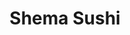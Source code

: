---
layout: place
title: "Shema Sushi"
permalink: /new-york/rochester/shema-sushi.html
stateAbbr: NY
stateName: New York
cityName: Rochester
seo:
  name: "Shema Sushi"
  type: Restaurant
  links: https://www.shema-sushi.com/
description: "Calm, urban nook since 2007 offering Japanese noodle dishes, along with beer & sake. Looking for sushi in Rochester, New York? Check out Shema Sushi for a de..."
place_id: ChIJbfUNDALP1okRJ3K-FQQKEgE
photos:
  - name: >-
      places/ChIJbfUNDALP1okRJ3K-FQQKEgE/photos/AeeoHcKKaDSeb_AaFsjNzXDHi69OJ6J8KIELk2abKn6soaeMe8Wt833hb1HdRrtGp2owrCf2V_hDb0FnDmht49Vj-89f-bbDLqziURKrHoJIADoy6Y0amgemsfzkyaWRlZuaKI1-IRW5M9G5k4o6RPnTWxkfPcEG7sh6NLLvM2Sdi7XKTHuxJiYKRb7AEiXbXxMTdqhOD5PrpQgPuIWIQsPF41OSNxBlINZFqqmQfnQmXV74qUT2m4mJa7Awz5zkFLNsicejgAM1jWRt2Xi6VcqAzC5L2Ruv7BVYIG_xLJDXElIb8ldqPaEScNc1dCxAd6WNykOmEGFaPH3UF74RjUgqjuNSfl-tC2ylEaRjJ6hE88iCbQs2wF2K0igFF7lqKfELacJnPffgN5D265i2AQl0WjZrRkuUvFC7XP0bNpPFmk4PvcYL
    widthPx: 4000
    heightPx: 2252
    authorAttributions:
      - displayName: Van Harold
        uri: https://maps.google.com/maps/contrib/109056808507673653168
        photoUri: >-
          https://lh3.googleusercontent.com/a-/ALV-UjU5zPu_HyDqnUeTmW5T3qIoT4UXsVnbcIxPtfPGvducVbLkBZCa=s100-p-k-no-mo
    flagContentUri: >-
      https://www.google.com/local/imagery/report/?cb_client=maps_api_places.places_api&image_key=!1e10!2sCIHM0ogKEICAgIDeuLCMkwE&hl=en-US
    googleMapsUri: >-
      https://www.google.com/maps/place//data=!3m4!1e2!3m2!1sCIHM0ogKEICAgIDeuLCMkwE!2e10!4m2!3m1!1s0x89d6cf020c0df56d:0x1120a0415be7227
  - name: >-
      places/ChIJbfUNDALP1okRJ3K-FQQKEgE/photos/AeeoHcJQdUvAOMoNI_WL4mTg37jY71F14d4fNcl2NYabsSdAJL4faTLsqI5EeMFwM7t8NQRUEy5rOyYczPc7qem4GxK479JRC-AhaGyt2cRkF0ZnWFvOx958AwpyUcqSdih6xe6Lef_iI0Tn1FJWTgMfp_sSbmmBmv50_MfiurK5-XMSXSwYcHYXVL1Ku2SktmgsXvp_cedlw5FufXQ_icroHe0O6mUGH52ayXAY9CjxzFcbu4siHtJXn99Uv0cHGtaBC3d1yTgLIGK6eTqfSND2OhMJH6fquBRimY8Wt1eYdebjYA
    widthPx: 1440
    heightPx: 1612
    authorAttributions:
      - displayName: Shema Sushi
        uri: https://maps.google.com/maps/contrib/116791135640865801181
        photoUri: >-
          https://lh3.googleusercontent.com/a/ACg8ocLC7DmWl-bhXiQo-hco6fkoj4ViNgRRN1spjlR3HaDfDk6MIw=s100-p-k-no-mo
    flagContentUri: >-
      https://www.google.com/local/imagery/report/?cb_client=maps_api_places.places_api&image_key=!1e10!2sAF1QipPR6O-aEKJKINrGknaUlKA0VRAfsouXa8tvqBJm&hl=en-US
    googleMapsUri: >-
      https://www.google.com/maps/place//data=!3m4!1e2!3m2!1sAF1QipPR6O-aEKJKINrGknaUlKA0VRAfsouXa8tvqBJm!2e10!4m2!3m1!1s0x89d6cf020c0df56d:0x1120a0415be7227
  - name: >-
      places/ChIJbfUNDALP1okRJ3K-FQQKEgE/photos/AeeoHcJNMkT1oX7LxtUJYByhvU22fRDIYOA0kkbj3fQTWTdsWwcGKcPk-2VkfI3VvnY0AitOfx_-nblNUnZavFalHNxp_xNp01d6TAZXgck1hbJcR3mbYuigWphBmcGxTQ1fZsZoUfNFGDIfiUhUaxtiAZmKNZTiwzz8aZWoNFZRZDA_pK_ublXAF3oPSEbSE-tW1kW7agpl8Zxl192CvkBjfP8iKZ2OX9XUdUdoFglM_r0vYNvXhSmynIjv83PDz5jEZ0_aWv5jhXda2q6ILX1FUfrl97t0aOEmX2Rmnfq7fGYB0xBtAjOrtRXkGXbrrtpFTyo0JXPa6YNso2VEELzOkVRtG-656EZYMY96wV6KC0c7dUI9bWbAvpnL69FqYtYmI77QsMzg1f-8PpeqIVsuBsHCdo_rXw-Sk21DKk-wDjE
    widthPx: 2803
    heightPx: 3970
    authorAttributions:
      - displayName: Kevin Markman
        uri: https://maps.google.com/maps/contrib/114168600700996622195
        photoUri: >-
          https://lh3.googleusercontent.com/a-/ALV-UjV3OJQrypxYfE677bizTRAQ7VP_MKtPomZ8wMLM5Q-fgynOYVNqRw=s100-p-k-no-mo
    flagContentUri: >-
      https://www.google.com/local/imagery/report/?cb_client=maps_api_places.places_api&image_key=!1e10!2sCIHM0ogKEICAgICPq4i4Zw&hl=en-US
    googleMapsUri: >-
      https://www.google.com/maps/place//data=!3m4!1e2!3m2!1sCIHM0ogKEICAgICPq4i4Zw!2e10!4m2!3m1!1s0x89d6cf020c0df56d:0x1120a0415be7227
  - name: >-
      places/ChIJbfUNDALP1okRJ3K-FQQKEgE/photos/AeeoHcLBrjf7LPWe-wpI-Ge5F3yPDVM5W9YGmCLqGfQqTrOgk82Eua1-fcI3Ty_HBqJ_dHU2-rFM6P4aTofYtQgzzxzwpCC8o_OJRA18mlIJhiIBOWSOwek3PcX3Egf5FXZtTuTNwXG3cS8GCCF-u_6opKnhL6L_4LuW2QZ5kqVoNFOeDxO-J_c2BIsddyhqawxYPaezpwWDRabgyAiP_Vx7ZdWH8r6K3orqAV8NQhP1_ySuJrpbhUja8nKuKPtyYx1DzGRpzKMrcC558hs2BBWWp33XXDsrw5tc-UJjpFkJfVX1pCrVklcJMC9wxlnJlGFIAdAuCkvXYqp0hWw0-2_NlQWB_AVfqIv8u8Nr2lUMGgzjns3jwM_3wm5tXop0GORUtq-iEwnmx1bloULZdx_7rKVAPtwWhQUgeyybXLV-U5dpVY0
    widthPx: 4032
    heightPx: 3024
    authorAttributions:
      - displayName: Brandon Lee
        uri: https://maps.google.com/maps/contrib/116109485527752863313
        photoUri: >-
          https://lh3.googleusercontent.com/a-/ALV-UjV_3oJbxRYkqEPpNYVmy_VDoLua7dc3xJljcikstOB2hqzf2-zMGw=s100-p-k-no-mo
    flagContentUri: >-
      https://www.google.com/local/imagery/report/?cb_client=maps_api_places.places_api&image_key=!1e10!2sCIHM0ogKEICAgID4gt25ogE&hl=en-US
    googleMapsUri: >-
      https://www.google.com/maps/place//data=!3m4!1e2!3m2!1sCIHM0ogKEICAgID4gt25ogE!2e10!4m2!3m1!1s0x89d6cf020c0df56d:0x1120a0415be7227
  - name: >-
      places/ChIJbfUNDALP1okRJ3K-FQQKEgE/photos/AeeoHcLL5O2fi1RG22B7A1aDONFHNh0rM0FHK98ryU4LG15SvT6ngKxHCpBKCLcrKVfJ-Z56dUc1Y11daPeZ3jg5CPz-Dm-O1tEFhGSOOhLvB7gsmNudndgMYZLIf7S19tpNuRYdZGH6vhf87Pw6ybIBGfw1IjMjc-1K-F6hVaXvDwfq-bNKOfmDRx6mh2rwkUVUfU9j50RD0fp4AK_pmSZDMFhZ9DcuRZOyed82B-6Nnbi8D31gK3GVcO3l2kyAaOuf4x_IV1YHfgA59na0yXJrH-fa58ptBqfkkZFIVJoRDrgobP9B7Fl8zCfCAEgl7IE4claRKh60Hy7Tn-7S9-azFwhXzT_2Ms9qNn5wWm05RnC9FolxCJXh3QD0BHYPAiTQaRJCaHVzgwsnDLcY2XDUVaRJp1feIV6wqQt0BAPJD8Fj1fq1
    widthPx: 2268
    heightPx: 4032
    authorAttributions:
      - displayName: Kenna Marcelo
        uri: https://maps.google.com/maps/contrib/105679993548684364550
        photoUri: >-
          https://lh3.googleusercontent.com/a-/ALV-UjWgEnU4oKH9yhXmM7BXHwFxQqVvKtFLBJvRxdevehrJWalbZSaaYw=s100-p-k-no-mo
    flagContentUri: >-
      https://www.google.com/local/imagery/report/?cb_client=maps_api_places.places_api&image_key=!1e10!2sCIHM0ogKEICAgICLwabF5QE&hl=en-US
    googleMapsUri: >-
      https://www.google.com/maps/place//data=!3m4!1e2!3m2!1sCIHM0ogKEICAgICLwabF5QE!2e10!4m2!3m1!1s0x89d6cf020c0df56d:0x1120a0415be7227
  - name: >-
      places/ChIJbfUNDALP1okRJ3K-FQQKEgE/photos/AeeoHcKWav7G5PlupcTXSkSBTNNnSOewzsBPTB6t36bIG2mZ_BZY6XV5JeXxkl95xphMRGu7QVKlIxDHCNhrt4mwtVT-SCBkSYiQRtiwPpAhAkNuL70ZGhOi7lIrY96AYXrOxYvXw__odg3vk8NOb_2_50OMvN9lO7zoBgfNwN7QLT98gEZsG0UDtY9Lel6m0TIfT_9Mr0nQVXnh8by018PUGhbNzeDJTx-Rqw3zqxtOw2HGIBGVnqeQy-_iIobcokYRromqyfkDDE8wygApMe32ow7gZnw-CO-Xgd6wsApuIN7PpTNuRMlOJ3VLInxRkLhvEfXss03K227Etz9GdzF4mhg9Ou9tNPQYxX9TIz4Z-x3y82jF56ARCQYBDutqEi14zD25p6BDAuKxf3QaEoQE0kYJUHIztgo6qGoSTe6g-mGkkA
    widthPx: 3024
    heightPx: 4032
    authorAttributions:
      - displayName: MD062010
        uri: https://maps.google.com/maps/contrib/114763104703079520226
        photoUri: >-
          https://lh3.googleusercontent.com/a/ACg8ocJtcIP9SLbj2SNf_J4-cRWG2NOl-KIX2MUgXQGZt6n_H-L0JA=s100-p-k-no-mo
    flagContentUri: >-
      https://www.google.com/local/imagery/report/?cb_client=maps_api_places.places_api&image_key=!1e10!2sCIHM0ogKEICAgIDOp4H9Qw&hl=en-US
    googleMapsUri: >-
      https://www.google.com/maps/place//data=!3m4!1e2!3m2!1sCIHM0ogKEICAgIDOp4H9Qw!2e10!4m2!3m1!1s0x89d6cf020c0df56d:0x1120a0415be7227
  - name: >-
      places/ChIJbfUNDALP1okRJ3K-FQQKEgE/photos/AeeoHcIeq_ri3msToXEQodoo-miBGqEXcDOs4gLO1QI1xMeiLLDct9WGl7aA0Ai8ZHFGp6rf1cFA08MYjaz96TVydhjuyNA4GWubpkbeXMowtuiXhFTJ9loxDu3AniF-fl7SW47Ach_tXvOQXxdVmfJXQc_jPWpP97OMXBR0BL6jv9XLgQkE4zynG-Azj7mKwRdiL3p3Al-HrykGtfTaDkyoyy15ZfjE7f3PGypfFllMBVKORnBQG9qLb1IjWDD_HTVal6c9aKhUkIcj5nm432MuWJVqSL6fdUfZlndh5WreUmiFa1_v-BCWfdvSJIE5o7GK_J8WpC8QlviLelV3Hk2Xvtnytc4DG2gKVRBMos2Z63H9DEt3HliSgz58bIgnXfkFBDSyTpiY0awNXeqjhWEFYzX8dMzZm3fAUhCrrqbYNJE
    widthPx: 3024
    heightPx: 4032
    authorAttributions:
      - displayName: MD062010
        uri: https://maps.google.com/maps/contrib/114763104703079520226
        photoUri: >-
          https://lh3.googleusercontent.com/a/ACg8ocJtcIP9SLbj2SNf_J4-cRWG2NOl-KIX2MUgXQGZt6n_H-L0JA=s100-p-k-no-mo
    flagContentUri: >-
      https://www.google.com/local/imagery/report/?cb_client=maps_api_places.places_api&image_key=!1e10!2sCIHM0ogKEICAgIDWgdv5fw&hl=en-US
    googleMapsUri: >-
      https://www.google.com/maps/place//data=!3m4!1e2!3m2!1sCIHM0ogKEICAgIDWgdv5fw!2e10!4m2!3m1!1s0x89d6cf020c0df56d:0x1120a0415be7227
  - name: >-
      places/ChIJbfUNDALP1okRJ3K-FQQKEgE/photos/AeeoHcL0kQjRrvtP6Kp0johCjc3-3yHpcnRT17L8pMUz4FABvvvij3Y7BP2OpI5gMieiXUuf4bE31yKkX3idxdnNDpN94eHe3uSBzy1FYTMZ308v6hGjFVO1K3sNkZ-ouDvxfT6ewnzHbhwbbZmbJzbsn0hjjSkj2_JVsHYhbpApSmK0yY6PT7m3tkx8BSsUaCK-SZiZMCzFEFiFADHixbPVSkLh_FjKvGXERuHjhTnFIBxBd_7lumVHfxlPv9zqI7Ifjk5rJ_5Obxf4fqp9ka-KhyfrUYNZfIN7gKcVygCXvBabENEqs0yGUPitgzliMJEc91xPn01GqsOTXQKDlp9UI2J6JOvciYiWbvdsUwzNh4KpyULRo_ewpXD7HU_fB5A9trJZ5IewzmSOyx5meXGX7N026TCY4cYHXmVsjeq7UY-Srw
    widthPx: 3264
    heightPx: 2448
    authorAttributions:
      - displayName: Zirong Liu
        uri: https://maps.google.com/maps/contrib/108803242980544209262
        photoUri: >-
          https://lh3.googleusercontent.com/a-/ALV-UjXTnz4li7xCSC6sgSAfE64iqJu5Ns8fZFd02k8Ek1r2FeKE5iaK=s100-p-k-no-mo
    flagContentUri: >-
      https://www.google.com/local/imagery/report/?cb_client=maps_api_places.places_api&image_key=!1e10!2sCIHM0ogKEICAgID4yICvSg&hl=en-US
    googleMapsUri: >-
      https://www.google.com/maps/place//data=!3m4!1e2!3m2!1sCIHM0ogKEICAgID4yICvSg!2e10!4m2!3m1!1s0x89d6cf020c0df56d:0x1120a0415be7227
  - name: >-
      places/ChIJbfUNDALP1okRJ3K-FQQKEgE/photos/AeeoHcIrFGnZgVrReC7S656sqCXv_JiixCG0WwPXz6AH4iD4HlUasY-cNqi8wvPLWcszGGXDUzBDsfqCGB9k44PIaf4F3aAKinXV6-d0EzQU9EEIEJuzveHJIfHScATu7wvB_wq0QH-z0iPuNeXkD0-vQNO7jwQYW5oomPhSjn91Z4nR-fNnbeBDFoptoM3r2rg7ftrasW0JE_b4zIpfu3ebQkL3XosL1gj73-2Bl04QSJhSZJXxw-1IZsPJEre8CIAqREq2rI1kXc_WGO_ucVyAwitT3jml-a_UMwlF4iKbeQeXaLS8hDwx6GWcIBQap-eWl_r0VRtYwQBPC8JLr3RfPv_0RygYP0-Wg8q3e1Q1DOors6-_e_wawuj0SFpsdvEnKUhRjDR3J0mk467raWE-qihUe8XdAqOWckdCNO2sR8EFp6Y
    widthPx: 4032
    heightPx: 1960
    authorAttributions:
      - displayName: Diane Phommaxaysy
        uri: https://maps.google.com/maps/contrib/117764324423195122709
        photoUri: >-
          https://lh3.googleusercontent.com/a/ACg8ocKjzh-vVV8j85T11VT-VdZ7DqI8Q418DZLaZAw7PYoduCsWW_0=s100-p-k-no-mo
    flagContentUri: >-
      https://www.google.com/local/imagery/report/?cb_client=maps_api_places.places_api&image_key=!1e10!2sCIHM0ogKEICAgICku5zupwE&hl=en-US
    googleMapsUri: >-
      https://www.google.com/maps/place//data=!3m4!1e2!3m2!1sCIHM0ogKEICAgICku5zupwE!2e10!4m2!3m1!1s0x89d6cf020c0df56d:0x1120a0415be7227
  - name: >-
      places/ChIJbfUNDALP1okRJ3K-FQQKEgE/photos/AeeoHcL4q9LyPYcIHvSxLF5zp1pGiJULRsU8Syex6pxAFeKjKA_tO0uqup2bI_VGw1oN6a3wkcKORADJrqVvZpIl1AamF7BGP5aZ723fk9tuBJPzk5jrjm8IFCNxXQWQmFkSFtmKuRz4gHyMj2pJhq6jxtD00Xlb74ggEPSF8N0b2K9CgYgHVdseWtFMiio60tBa0QOmQ5oKIWx231HKJnIWuYXrSOhDboXFov2j0KhESDrzSmM0ADtR9FpWpE72zWN9gG9C5oUlsk8k6pFgBmFAiPXYbmfjFw6AeEN-4MkTO1PkEOUSZa0mqyg71L6-Yppq8Ou4ayKUwoaBAIqoFx8yP3cI5vhh5Cb3FoDXmDCtITf3NUdbf-Zd1lx1unkiDVYlrqnSvFGFZp3apYah6d6d-HQR-VS8aIHuoInKj0j8cnk_Sf8H
    widthPx: 3024
    heightPx: 4032
    authorAttributions:
      - displayName: Sandy Zheng
        uri: https://maps.google.com/maps/contrib/118415235577254816070
        photoUri: >-
          https://lh3.googleusercontent.com/a/ACg8ocIXZoAORJFCZEOZZmOmWs6aGZ3APqoRYXaOIEonf_yT5HhEwg=s100-p-k-no-mo
    flagContentUri: >-
      https://www.google.com/local/imagery/report/?cb_client=maps_api_places.places_api&image_key=!1e10!2sCIHM0ogKEICAgIDpqpvX9gE&hl=en-US
    googleMapsUri: >-
      https://www.google.com/maps/place//data=!3m4!1e2!3m2!1sCIHM0ogKEICAgIDpqpvX9gE!2e10!4m2!3m1!1s0x89d6cf020c0df56d:0x1120a0415be7227
address: '277 Alexander St #102, Rochester, NY 14607, USA'
street: '277 Alexander St #102'
city: Rochester
state: NY
zip: '14607'
country: USA
neighborhood: East Avenue
latitude: '43.153429'
longitude: '-77.595398'
accessibility_options:
  wheelchairAccessibleParking: true
  wheelchairAccessibleEntrance: true
  wheelchairAccessibleSeating: true
business_status: OPERATIONAL
name: Shema Sushi
google_maps_links:
  directionsUri: >-
    https://www.google.com/maps/dir//''/data=!4m7!4m6!1m1!4e2!1m2!1m1!1s0x89d6cf020c0df56d:0x1120a0415be7227!3e0
  placeUri: https://maps.google.com/?cid=77135156279669287
  writeAReviewUri: >-
    https://www.google.com/maps/place//data=!4m3!3m2!1s0x89d6cf020c0df56d:0x1120a0415be7227!12e1
  reviewsUri: >-
    https://www.google.com/maps/place//data=!4m4!3m3!1s0x89d6cf020c0df56d:0x1120a0415be7227!9m1!1b1
  photosUri: >-
    https://www.google.com/maps/place//data=!4m3!3m2!1s0x89d6cf020c0df56d:0x1120a0415be7227!10e5
primary_type: Sushi Restaurant
opening_hours:
  regular: null
  current: null
secondary_opening_hours:
  regular:
    weekdayDescriptions: null
    type: null
  current:
    weekdayDescriptions: null
    type: null
phone: (585) 325-6555
price_level: PRICE_LEVEL_MODERATE
price_range: $20 &ndash; $30
rating: '4.6'
rating_count: 475
website: https://www.shema-sushi.com/
reviews:
  - name: >-
      places/ChIJbfUNDALP1okRJ3K-FQQKEgE/reviews/ChdDSUhNMG9nS0VJQ0FnSUNQcTRpNHh3RRAB
    relativePublishTimeDescription: 4 months ago
    rating: 4
    text:
      text: >-
        Small place with good sushi. Service was attentive but scattered. Good
        location.
      languageCode: en
    originalText:
      text: >-
        Small place with good sushi. Service was attentive but scattered. Good
        location.
      languageCode: en
    authorAttribution:
      displayName: Kevin Markman
      uri: https://www.google.com/maps/contrib/114168600700996622195/reviews
      photoUri: >-
        https://lh3.googleusercontent.com/a-/ALV-UjV3OJQrypxYfE677bizTRAQ7VP_MKtPomZ8wMLM5Q-fgynOYVNqRw=s128-c0x00000000-cc-rp-mo-ba8
    publishTime: '2024-11-28T03:11:58.706872Z'
    flagContentUri: >-
      https://www.google.com/local/review/rap/report?postId=ChdDSUhNMG9nS0VJQ0FnSUNQcTRpNHh3RRAB&d=17924085&t=1
    googleMapsUri: >-
      https://www.google.com/maps/reviews/data=!4m6!14m5!1m4!2m3!1sChdDSUhNMG9nS0VJQ0FnSUNQcTRpNHh3RRAB!2m1!1s0x89d6cf020c0df56d:0x1120a0415be7227
  - name: >-
      places/ChIJbfUNDALP1okRJ3K-FQQKEgE/reviews/ChZDSUhNMG9nS0VJQ0FnSURXZ2R2NVh3EAE
    relativePublishTimeDescription: 2 years ago
    rating: 5
    text:
      text: >-
        Wow- a legitimate sushi place.  If you’re looking for a good sushi place
        in Rochester, you don’t have many options— however, Shema Sushi, is one
        of the few exceptions.


        The fish was exceptionally fresh- the rolls were delicious and
        generously proportioned.  The tempura was some of the best I have had-
        you could appreciate the flavor of the vegyet the crust was perfectly
        fried and crisp without being overly oily . The takoyaki is the best
        I’ve had in Rochester, thus far and a must try!


        The service was great and the atmosphere is low key and relaxed. 
        Looking forward to going back soon!


        Update: have now been here multiple times-  service is always excellent,
        food is always incredible! Their ramen was awesome- absolutely the best
        in Rochester!
      languageCode: en
    originalText:
      text: >-
        Wow- a legitimate sushi place.  If you’re looking for a good sushi place
        in Rochester, you don’t have many options— however, Shema Sushi, is one
        of the few exceptions.


        The fish was exceptionally fresh- the rolls were delicious and
        generously proportioned.  The tempura was some of the best I have had-
        you could appreciate the flavor of the vegyet the crust was perfectly
        fried and crisp without being overly oily . The takoyaki is the best
        I’ve had in Rochester, thus far and a must try!


        The service was great and the atmosphere is low key and relaxed. 
        Looking forward to going back soon!


        Update: have now been here multiple times-  service is always excellent,
        food is always incredible! Their ramen was awesome- absolutely the best
        in Rochester!
      languageCode: en
    authorAttribution:
      displayName: MD062010
      uri: https://www.google.com/maps/contrib/114763104703079520226/reviews
      photoUri: >-
        https://lh3.googleusercontent.com/a/ACg8ocJtcIP9SLbj2SNf_J4-cRWG2NOl-KIX2MUgXQGZt6n_H-L0JA=s128-c0x00000000-cc-rp-mo-ba5
    publishTime: '2022-07-15T21:29:14.778466Z'
    flagContentUri: >-
      https://www.google.com/local/review/rap/report?postId=ChZDSUhNMG9nS0VJQ0FnSURXZ2R2NVh3EAE&d=17924085&t=1
    googleMapsUri: >-
      https://www.google.com/maps/reviews/data=!4m6!14m5!1m4!2m3!1sChZDSUhNMG9nS0VJQ0FnSURXZ2R2NVh3EAE!2m1!1s0x89d6cf020c0df56d:0x1120a0415be7227
  - name: >-
      places/ChIJbfUNDALP1okRJ3K-FQQKEgE/reviews/ChZDSUhNMG9nS0VJQ0FnSUQtNUpfV0VREAE
    relativePublishTimeDescription: 2 years ago
    rating: 5
    text:
      text: >-
        This is one of the best sushi I've ever eaten! The quality of the fish
        and rice was far beyond extraordinary. All of my friends were amazed by
        the quality of the fish and the fact that they had been properly
        seasoned. The spicy tuna roll was my ultimate favorite, it reminded me
        of the ones I had when I was a child that I still remember vividly. The
        staff members were so friendly and made us immediately feel as if we
        were a part of their family.
      languageCode: en
    originalText:
      text: >-
        This is one of the best sushi I've ever eaten! The quality of the fish
        and rice was far beyond extraordinary. All of my friends were amazed by
        the quality of the fish and the fact that they had been properly
        seasoned. The spicy tuna roll was my ultimate favorite, it reminded me
        of the ones I had when I was a child that I still remember vividly. The
        staff members were so friendly and made us immediately feel as if we
        were a part of their family.
      languageCode: en
    authorAttribution:
      displayName: Gyoungmin Ahn
      uri: https://www.google.com/maps/contrib/105248118438445213442/reviews
      photoUri: >-
        https://lh3.googleusercontent.com/a-/ALV-UjVJzSq4ErfZz8KY7EMmvvJ-_ITYgl1DHj80eHho3al-dGFtki4=s128-c0x00000000-cc-rp-mo
    publishTime: '2022-11-22T02:04:37.098629Z'
    flagContentUri: >-
      https://www.google.com/local/review/rap/report?postId=ChZDSUhNMG9nS0VJQ0FnSUQtNUpfV0VREAE&d=17924085&t=1
    googleMapsUri: >-
      https://www.google.com/maps/reviews/data=!4m6!14m5!1m4!2m3!1sChZDSUhNMG9nS0VJQ0FnSUQtNUpfV0VREAE!2m1!1s0x89d6cf020c0df56d:0x1120a0415be7227
  - name: >-
      places/ChIJbfUNDALP1okRJ3K-FQQKEgE/reviews/ChZDSUhNMG9nS0VJQ0FnSURxc3JhOVhnEAE
    relativePublishTimeDescription: 3 years ago
    rating: 5
    text:
      text: >-
        First time visit, and wow wow wow. I had a great quick chat the night
        before via Facebook messenger to verify they were open tonight for
        dinner. They were quick to respond and gave great information as to when
        the best time to arrive would be. We showed up and our server was
        friendly and very helpful when we had questions about menu items. The
        sake she helped us land on was the best I’ve ever had and was so good
        with our meal. The sushi boat was a huge value for everything you got,
        side note those pickles on there are AMAZING and should be a side dish
        of their own! The rolls are high quality ingredients and flavorful. The
        dishes arrived to our table so quickly, it was incredible. Everything
        looked beautiful and tasted even better. Again, our server was a delight
        and attentive to us, we have many other items we want to try, having the
        menu to review on your phone before ordering is helpful and well labeled
        to help deciding easier. I’m already wanting more sushi! Thank you for
        such a great experience, and will be back again soon. Highly recommend
        anyone to give this restaurant a try.
      languageCode: en
    originalText:
      text: >-
        First time visit, and wow wow wow. I had a great quick chat the night
        before via Facebook messenger to verify they were open tonight for
        dinner. They were quick to respond and gave great information as to when
        the best time to arrive would be. We showed up and our server was
        friendly and very helpful when we had questions about menu items. The
        sake she helped us land on was the best I’ve ever had and was so good
        with our meal. The sushi boat was a huge value for everything you got,
        side note those pickles on there are AMAZING and should be a side dish
        of their own! The rolls are high quality ingredients and flavorful. The
        dishes arrived to our table so quickly, it was incredible. Everything
        looked beautiful and tasted even better. Again, our server was a delight
        and attentive to us, we have many other items we want to try, having the
        menu to review on your phone before ordering is helpful and well labeled
        to help deciding easier. I’m already wanting more sushi! Thank you for
        such a great experience, and will be back again soon. Highly recommend
        anyone to give this restaurant a try.
      languageCode: en
    authorAttribution:
      displayName: Sheena W
      uri: https://www.google.com/maps/contrib/110525330333329583210/reviews
      photoUri: >-
        https://lh3.googleusercontent.com/a-/ALV-UjX71DSWsaP0LCyaMI8TQV_448NfGRu72Nv4qOV0aZZczWMv7bIDIg=s128-c0x00000000-cc-rp-mo-ba5
    publishTime: '2021-07-04T03:21:46.372395Z'
    flagContentUri: >-
      https://www.google.com/local/review/rap/report?postId=ChZDSUhNMG9nS0VJQ0FnSURxc3JhOVhnEAE&d=17924085&t=1
    googleMapsUri: >-
      https://www.google.com/maps/reviews/data=!4m6!14m5!1m4!2m3!1sChZDSUhNMG9nS0VJQ0FnSURxc3JhOVhnEAE!2m1!1s0x89d6cf020c0df56d:0x1120a0415be7227
  - name: >-
      places/ChIJbfUNDALP1okRJ3K-FQQKEgE/reviews/ChZDSUhNMG9nS0VJQ0FnSUNxM1pMLWRREAE
    relativePublishTimeDescription: 3 years ago
    rating: 5
    text:
      text: >-
        Beautiful presentation and very fresh fish! Unique rolls, rare fish,
        very high quality flavors. I've eaten sushi in many places... Shema
        rates high. Unassuming location and cool decor combined with
        authentically friendly service. Everything from the Kani salad to the
        Toro was excellent and super fresh. We found this place by googling
        'Best Sushi in Rochester." Shema didn't disappoint.
      languageCode: en
    originalText:
      text: >-
        Beautiful presentation and very fresh fish! Unique rolls, rare fish,
        very high quality flavors. I've eaten sushi in many places... Shema
        rates high. Unassuming location and cool decor combined with
        authentically friendly service. Everything from the Kani salad to the
        Toro was excellent and super fresh. We found this place by googling
        'Best Sushi in Rochester." Shema didn't disappoint.
      languageCode: en
    authorAttribution:
      displayName: Bobby D
      uri: https://www.google.com/maps/contrib/115007535362162806607/reviews
      photoUri: >-
        https://lh3.googleusercontent.com/a/ACg8ocLMQPD5sLLmgvdjtl42o1_6ql9ngdjaoPrChncxml6RP_MRJg=s128-c0x00000000-cc-rp-mo-ba4
    publishTime: '2021-07-01T01:33:08.685121Z'
    flagContentUri: >-
      https://www.google.com/local/review/rap/report?postId=ChZDSUhNMG9nS0VJQ0FnSUNxM1pMLWRREAE&d=17924085&t=1
    googleMapsUri: >-
      https://www.google.com/maps/reviews/data=!4m6!14m5!1m4!2m3!1sChZDSUhNMG9nS0VJQ0FnSUNxM1pMLWRREAE!2m1!1s0x89d6cf020c0df56d:0x1120a0415be7227
parking_options:
  freeParkingLot: true
  freeStreetParking: true
  valetParking: false
payment_options:
  acceptsCreditCards: true
  acceptsDebitCards: true
  acceptsCashOnly: false
  acceptsNfc: true
allow_dogs: null
curbside_pickup: false
delivery: false
dine_in: true
good_for_children: null
good_for_groups: true
good_for_sports: false
live_music: false
menu_for_children: false
outdoor_seating: false
reservable: true
restroom: true
serves_beer: true
serves_breakfast: false
serves_brunch: false
serves_cocktails: null
serves_coffee: false
serves_dinner: true
serves_dessert: true
serves_lunch: true
serves_vegetarian_food: true
serves_wine: true
takeout: true
summary: >-
  Calm, urban nook since 2007 offering Japanese noodle dishes, along with beer &
  sake.

---